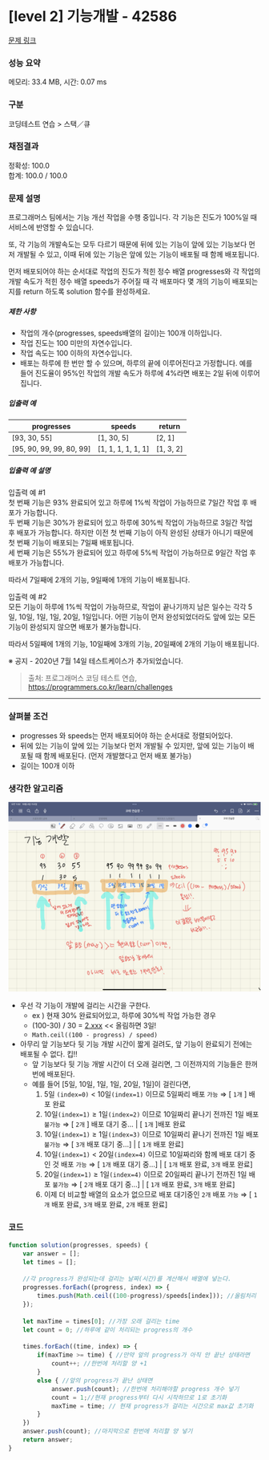 # [level 2] 기능개발 - 42586 

[문제 링크](https://school.programmers.co.kr/learn/courses/30/lessons/42586?language=javascript) 

### 성능 요약

메모리: 33.4 MB, 시간: 0.07 ms

### 구분

코딩테스트 연습 > 스택／큐

### 채점결과

정확성: 100.0<br/>합계: 100.0 / 100.0

### 문제 설명

<p>프로그래머스 팀에서는 기능 개선 작업을 수행 중입니다. 각 기능은 진도가 100%일 때 서비스에 반영할 수 있습니다.</p>

<p>또, 각 기능의 개발속도는 모두 다르기 때문에 뒤에 있는 기능이 앞에 있는 기능보다 먼저 개발될 수 있고, 이때 뒤에 있는 기능은 앞에 있는 기능이 배포될 때 함께 배포됩니다.</p>

<p>먼저 배포되어야 하는 순서대로 작업의 진도가 적힌 정수 배열 progresses와 각 작업의 개발 속도가 적힌 정수 배열 speeds가 주어질 때 각 배포마다 몇 개의 기능이 배포되는지를 return 하도록 solution 함수를 완성하세요.</p>

<h5>제한 사항</h5>

<ul>
<li>작업의 개수(progresses, speeds배열의 길이)는 100개 이하입니다.</li>
<li>작업 진도는 100 미만의 자연수입니다.</li>
<li>작업 속도는 100 이하의 자연수입니다.</li>
<li>배포는 하루에 한 번만 할 수 있으며, 하루의 끝에 이루어진다고 가정합니다. 예를 들어 진도율이 95%인 작업의 개발 속도가 하루에 4%라면 배포는 2일 뒤에 이루어집니다.</li>
</ul>

<h5>입출력 예</h5>
<table class="table">
        <thead><tr>
<th>progresses</th>
<th>speeds</th>
<th>return</th>
</tr>
</thead>
        <tbody><tr>
<td>[93, 30, 55]</td>
<td>[1, 30, 5]</td>
<td>[2, 1]</td>
</tr>
<tr>
<td>[95, 90, 99, 99, 80, 99]</td>
<td>[1, 1, 1, 1, 1, 1]</td>
<td>[1, 3, 2]</td>
</tr>
</tbody>
      </table>
<h5>입출력 예 설명</h5>

<p>입출력 예 #1<br>
첫 번째 기능은 93% 완료되어 있고 하루에 1%씩 작업이 가능하므로 7일간 작업 후 배포가 가능합니다.<br>
두 번째 기능은 30%가 완료되어 있고 하루에 30%씩 작업이 가능하므로 3일간 작업 후 배포가 가능합니다. 하지만 이전 첫 번째 기능이 아직 완성된 상태가 아니기 때문에 첫 번째 기능이 배포되는 7일째 배포됩니다.<br>
세 번째 기능은 55%가 완료되어 있고 하루에 5%씩 작업이 가능하므로 9일간 작업 후 배포가 가능합니다. </p>

<p>따라서 7일째에 2개의 기능, 9일째에 1개의 기능이 배포됩니다.</p>

<p>입출력 예 #2<br>
모든 기능이 하루에 1%씩 작업이 가능하므로, 작업이 끝나기까지 남은 일수는 각각 5일, 10일, 1일, 1일, 20일, 1일입니다. 어떤 기능이 먼저 완성되었더라도 앞에 있는 모든 기능이 완성되지 않으면 배포가 불가능합니다.</p>

<p>따라서 5일째에 1개의 기능, 10일째에 3개의 기능, 20일째에 2개의 기능이 배포됩니다.</p>

<p>※ 공지 - 2020년 7월 14일 테스트케이스가 추가되었습니다.</p>


> 출처: 프로그래머스 코딩 테스트 연습, https://programmers.co.kr/learn/challenges


---


### 살펴볼 조건

- progresses 와 speeds는 먼저 배포되어야 하는 순서대로 정렬되어있다.
- 뒤에 있는 기능이 앞에 있는 기능보다 먼저 개발될 수 있지만, 앞에 있는 기능이 배포될 때 함께 배포된다. (먼저 개발했다고 먼저 배포 불가능)
- 길이는 100개 이하


### 생각한 알고리즘

![result1](images/기능개발1.png)

- 우선 각 기능이 개발에 걸리는 시간을 구한다.
    - ex ) 현재 30% 완료되어있고, 하루에 30%씩 작업 가능한 경우
    - (100-30) / 30 = [2.xxx](http://2.xxx) << 올림하면 3일!
    - `Math.ceil((100 - progress) / speed)`
- 아무리 앞 기능보다 뒷 기능 개발 시간이 짧게 걸려도, 앞 기능이 완료되기 전에는 배포될 수 없다. 킵!!
    - 앞 기능보다 뒷 기능 개발 시간이 더 오래 걸리면, 그 이전까지의 기능들은 한꺼번에 배포된다.
    - 예를 들어 [5일, 10일, 1일, 1일, 20일, 1일]이 걸린다면,
        1. 5일 `(index=0)` < 10일`(index=1)` 이므로 5일짜리 배포 `가능`
        ⇒  [ `1개` ] 배포 완료
        2. 10일`(index=1)` ≥ 1일`(index=2)` 이므로 10일짜리 끝나기 전까진 1일 배포 `불가능` 
        ⇒ [ `2개` ] 배포 대기 중… |  [ `1개` ]배포 완료
        3. 10일`(index=1)` ≥ 1일`(index=3)` 이므로 10일짜리 끝나기 전까진 1일 배포 `불가능`
        ⇒ [ `3개` 배포 대기 중…] | [ `1개` 배포 완료]
        4. 10일`(index=1)` < 20일`(index=4)` 이므로 10일짜리와 함께 배포 대기 중인 것 배포 `가능`
        ⇒ [ `1개` 배포 대기 중…] | [ `1개` 배포 완료, `3개` 배포 완료]
        5. 20일`(index=1)` ≥ 1일`(index=4)` 이므로 20일짜리 끝나기 전까진 1일 배포 `불가능`
        ⇒ [ `2개` 배포 대기 중…] | [ `1개` 배포 완료, `3개` 배포 완료]
        6. 이제 더 비교할 배열의 요소가 없으므로 배포 대기중인 `2개` 배포 `가능`
        ⇒  [ `1개` 배포 완료, `3개` 배포 완료, `2개` 배포 완료]

### 코드

```jsx
function solution(progresses, speeds) {
    var answer = [];
    let times = [];

    //각 progress가 완성되는데 걸리는 날짜(시간)를 계산해서 배열에 넣는다.
    progresses.forEach((progress, index) => {
        times.push(Math.ceil((100-progress)/speeds[index])); //올림처리
    });
    
    let maxTime = times[0]; //가장 오래 걸리는 time
    let count = 0; //하루에 같이 처리되는 progress의 개수
    
    times.forEach((time, index) => {
        if(maxTime >= time) { //만약 앞의 progress가 아직 안 끝난 상태라면
            count++; //한번에 처리할 양 +1
        }
        else { //앞의 progress가 끝난 상태면 
            answer.push(count); //한번에 처리해야할 progress 개수 넣기
            count = 1;//현재 progress부터 다시 시작하므로 1로 초기화
            maxTime = time; // 현재 progress가 걸리는 시간으로 max값 초기화
        }
    }) 
    answer.push(count); //마지막으로 한번에 처리할 양 넣기
    return answer;
}
```